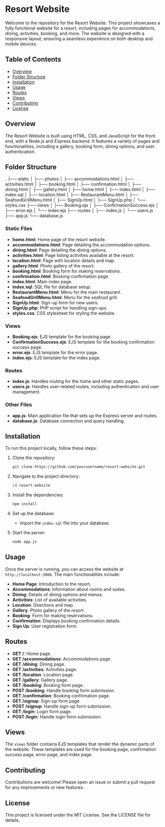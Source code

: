 # Resort Website

Welcome to the repository for the Resort Website. This project showcases a fully functional website for a resort, including pages for accommodations, dining, activities, booking, and more. The website is designed with a responsive layout, ensuring a seamless experience on both desktop and mobile devices.

## Table of Contents

- [Overview](#overview)
- [Folder Structure](#folder-structure)
- [Installation](#installation)
- [Usage](#usage)
- [Routes](#routes)
- [Views](#views)
- [Contributing](#contributing)
- [License](#license)

## Overview

The Resort Website is built using HTML, CSS, and JavaScript for the front end, with a Node.js and Express backend. It features a variety of pages and functionalities, including a gallery, booking form, dining options, and user authentication.

## Folder Structure

. 
├── static 
│ ├── photos 
│ ├── accommodations.html 
│ ├── activities.html 
│ ├── booking.html 
│ ├── confirmation.html 
│ ├── dining.html 
│ ├── gallery.html 
│ ├── home.html 
│ ├── index.html 
│ ├── index.sql 
│ ├── location.html 
│ ├── RestaurantMenu.html 
│ ├── SeafoodGrillMenu.html 
│ ├── SignUp.html 
│ ├── SignUp.php 
│ └── styles.css 
├── views 
│ ├── Booking.ejs 
│ ├── ConfirmationSuccess.ejs 
│ ├── error.ejs 
│ └── index.ejs 
├── routes 
│ ├── index.js 
│ └── users.js 
├── app.js 
└── database.js



### Static Files

- **home.html**: Home page of the resort website.
- **accommodations.html**: Page detailing the accommodation options.
- **dining.html**: Page detailing the dining options.
- **activities.html**: Page listing activities available at the resort.
- **location.html**: Page with location details and map.
- **gallery.html**: Photo gallery of the resort.
- **booking.html**: Booking form for making reservations.
- **confirmation.html**: Booking confirmation page.
- **index.html**: Main index page.
- **index.sql**: SQL file for database setup.
- **RestaurantMenu.html**: Menu for the main restaurant.
- **SeafoodGrillMenu.html**: Menu for the seafood grill.
- **SignUp.html**: Sign-up form for new users.
- **SignUp.php**: PHP script for handling sign-ups.
- **styles.css**: CSS stylesheet for styling the website.

### Views

- **Booking.ejs**: EJS template for the booking page.
- **ConfirmationSuccess.ejs**: EJS template for the booking confirmation success page.
- **error.ejs**: EJS template for the error page.
- **index.ejs**: EJS template for the index page.

### Routes

- **index.js**: Handles routing for the home and other static pages.
- **users.js**: Handles user-related routes, including authentication and user management.

### Other Files

- **app.js**: Main application file that sets up the Express server and routes.
- **database.js**: Database connection and query handling.

## Installation

To run this project locally, follow these steps:

1. Clone the repository:
   ```bash
   git clone https://github.com/yourusername/resort-website.git
   

2.  Navigate to the project directory:

    ```bash
    cd resort-website
    ```

3.  Install the dependencies:

    ```bash
    npm install
    ```

4.  Set up the database:
    -   Import the `index.sql` file into your database.

5.  Start the server:

    ```bash
    node app.js
    ```

## Usage

Once the server is running, you can access the website at `http://localhost:3000`. The main functionalities include:

-   **Home Page**: Introduction to the resort.
-   **Accommodations**: Information about rooms and suites.
-   **Dining**: Details of dining options and menus.
-   **Activities**: List of available activities.
-   **Location**: Directions and map.
-   **Gallery**: Photo gallery of the resort.
-   **Booking**: Form for making reservations.
-   **Confirmation**: Displays booking confirmation details.
-   **Sign Up**: User registration form.

## Routes

-   **GET /**: Home page.
-   **GET /accommodations**: Accommodations page.
-   **GET /dining**: Dining page.
-   **GET /activities**: Activities page.
-   **GET /location**: Location page.
-   **GET /gallery**: Gallery page.
-   **GET /booking**: Booking form page.
-   **POST /booking**: Handle booking form submission.
-   **GET /confirmation**: Booking confirmation page.
-   **GET /signup**: Sign-up form page.
-   **POST /signup**: Handle sign-up form submission.
-   **GET /login**: Login form page.
-   **POST /login**: Handle login form submission.

## Views

The `views` folder contains EJS templates that render the dynamic parts of the website. These templates are used for the booking page, confirmation success page, error page, and index page.

## Contributing

Contributions are welcome! Please open an issue or submit a pull request for any improvements or new features.

## License

This project is licensed under the MIT License. See the LICENSE file for details.
